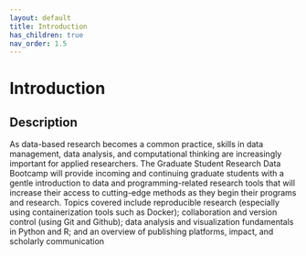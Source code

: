 ```yaml
---
layout: default
title: Introduction
has_children: true
nav_order: 1.5
---
```


# Introduction

## Description

As data-based research becomes a common practice, skills in data management, data analysis, and computational thinking are increasingly important for applied researchers. The Graduate Student Research Data Bootcamp will provide incoming and continuing graduate students with a gentle introduction to data and programming-related research tools that will increase their access to cutting-edge methods as they begin their programs and research. Topics covered include reproducible research (especially using containerization tools such as Docker); collaboration and version control (using Git and Github); data analysis and visualization fundamentals in Python and R; and an overview of publishing platforms, impact, and scholarly communication
